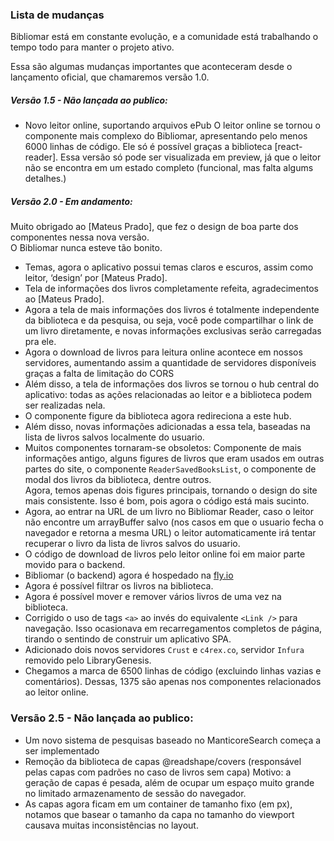 ### Lista de mudanças

Bibliomar está em constante evolução, e a comunidade está trabalhando o tempo todo para manter o projeto ativo.

Essa são algumas mudanças importantes que aconteceram desde o lançamento oficial, que chamaremos versão 1.0.

##### Versão 1.5 - Não lançada ao publico:

- Novo leitor online, suportando arquivos ePub
  O leitor online se tornou o componente mais complexo do Bibliomar, apresentando pelo menos 6000 linhas de código.
  Ele só é possível graças a biblioteca [react-reader].
  Essa versão só pode ser visualizada em preview, já que o leitor não se encontra em um estado completo (funcional, mas
  falta algums detalhes.)

##### Versão 2.0 - Em andamento:

Muito obrigado ao [Mateus Prado], que fez o design de boa parte dos componentes nessa nova versão.  
O Bibliomar nunca esteve tão bonito.

- Temas, agora o aplicativo possui temas claros e escuros, assim como leitor, ‘design’ por [Mateus Prado].
- Tela de informações dos livros completamente refeita, agradecimentos ao [Mateus Prado].
- Agora a tela de mais informações dos livros é totalmente independente da biblioteca e da pesquisa, ou seja, você pode
  compartilhar o link de um livro diretamente, e novas informações exclusivas serão carregadas pra ele.
- Agora o download de livros para leitura online acontece em nossos servidores, aumentando assim a quantidade de
  servidores
  disponíveis graças a falta de limitação do CORS
- Além disso, a tela de informações dos livros se tornou o hub central do aplicativo: todas as ações relacionadas ao
  leitor e a biblioteca podem ser realizadas nela.
- O componente figure da biblioteca agora redireciona a este hub.
- Além disso, novas informações adicionadas a essa tela, baseadas na lista de livros salvos localmente do usuario.
- Muitos componentes tornaram-se obsoletos:
  Componente de mais informações antigo, alguns figures de livros que eram usados em outras partes do site,
  o componente `ReaderSavedBooksList`, o componente de modal dos livros da biblioteca, dentre outros.  
  Agora, temos apenas dois figures principais, tornando o design do site mais consistente.
  Isso é bom, pois agora o código está mais sucinto.
- Agora, ao entrar na URL de um livro no Bibliomar Reader, caso o leitor não encontre um arrayBuffer salvo
  (nos casos em que o usuario fecha o navegador e retorna a mesma URL) o leitor automaticamente irá tentar
  recuperar o livro da lista de livros salvos do usuario.
- O código de download de livros pelo leitor online foi em maior parte movido para o backend.
- Bibliomar (o backend) agora é hospedado na [fly.io](https://fly.io)
- Agora é possível filtrar os livros na biblioteca.
- Agora é possível mover e remover vários livros de uma vez na biblioteca.
- Corrigido o uso de tags `<a>` ao invés do equivalente `<Link />` para navegação. Isso ocasionava em recarregamentos
  completos de página, tirando o sentindo de construir um aplicativo SPA.
- Adicionado dois novos servidores `Crust` e `c4rex.co`, servidor `Infura` removido pelo LibraryGenesis.
- Chegamos a marca de 6500 linhas de código (excluindo linhas vazias e comentários). Dessas, 1375 são apenas nos
  componentes
  relacionados ao leitor online.

### Versão 2.5 - Não lançada ao publico:

- Um novo sistema de pesquisas baseado no ManticoreSearch começa a ser implementado
- Remoção da biblioteca de capas @readshape/covers (responsável pelas capas com padrões no caso de livros sem capa)
  Motivo: a geração de capas é pesada, além de ocupar um espaço muito grande no limitado armazenamento de sessão do
  navegador.
- As capas agora ficam em um container de tamanho fixo (em px), notamos que basear o tamanho da capa no tamanho do
  viewport
  causava muitas inconsistências no layout.